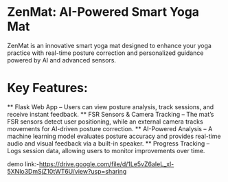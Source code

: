 # ZenMat: AI-Powered Smart Yoga Mat
ZenMat is an innovative smart yoga mat designed to enhance your yoga practice with real-time posture correction and personalized guidance powered by AI and advanced sensors.

# Key Features:
** Flask Web App – Users can view posture analysis, track sessions, and receive instant feedback.
** FSR Sensors & Camera Tracking – The mat’s FSR sensors detect user positioning, while an external camera tracks movements for AI-driven posture correction.
** AI-Powered Analysis – A machine learning model evaluates posture accuracy and provides real-time audio and visual feedback via a built-in speaker.
** Progress Tracking – Logs session data, allowing users to monitor improvements over time.

demo link:-https://drive.google.com/file/d/1Le5vZ6aIeL_xl-5XNlo3DmSjZ10tWT6U/view?usp=sharing
